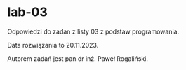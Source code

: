# lab-03
Odpowiedzi do zadan z listy 03 z podstaw programowania.

Data rozwiązania to 20.11.2023.

Autorem zadań jest pan dr inż. Paweł Rogaliński.
